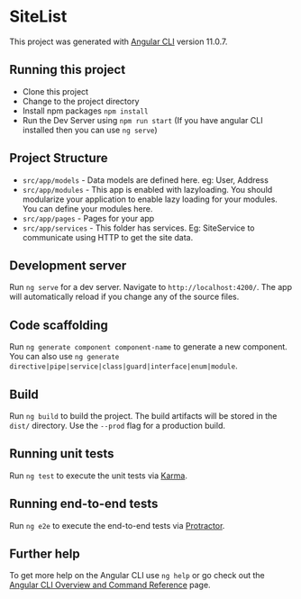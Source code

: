 # SiteList

This project was generated with [Angular CLI](https://github.com/angular/angular-cli) version 11.0.7.

## Running this project

* Clone this project
* Change to the project directory
* Install npm packages `npm install`
* Run the Dev Server using `npm run start` (If you have angular CLI installed then you can use `ng serve`)

## Project Structure

* `src/app/models` - Data models are defined here. eg: User, Address
* `src/app/modules` - This app is enabled with lazyloading. You should modularize your application to enable lazy loading for your modules. You can define your modules here.
* `src/app/pages` - Pages for your app
* `src/app/services` - This folder has services. Eg: SiteService to communicate using HTTP to get the site data.

## Development server

Run `ng serve` for a dev server. Navigate to `http://localhost:4200/`. The app will automatically reload if you change any of the source files.

## Code scaffolding

Run `ng generate component component-name` to generate a new component. You can also use `ng generate directive|pipe|service|class|guard|interface|enum|module`.

## Build

Run `ng build` to build the project. The build artifacts will be stored in the `dist/` directory. Use the `--prod` flag for a production build.

## Running unit tests

Run `ng test` to execute the unit tests via [Karma](https://karma-runner.github.io).

## Running end-to-end tests

Run `ng e2e` to execute the end-to-end tests via [Protractor](http://www.protractortest.org/).

## Further help

To get more help on the Angular CLI use `ng help` or go check out the [Angular CLI Overview and Command Reference](https://angular.io/cli) page.
